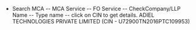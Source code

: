 - Search MCA -- MCA Service -- FO Service -- CheckCompany/LLP Name -- Type name -- click on CIN to get details.
    ADIEL TECHNOLOGIES PRIVATE LIMITED (CIN - U72900TN2016PTC109953) 